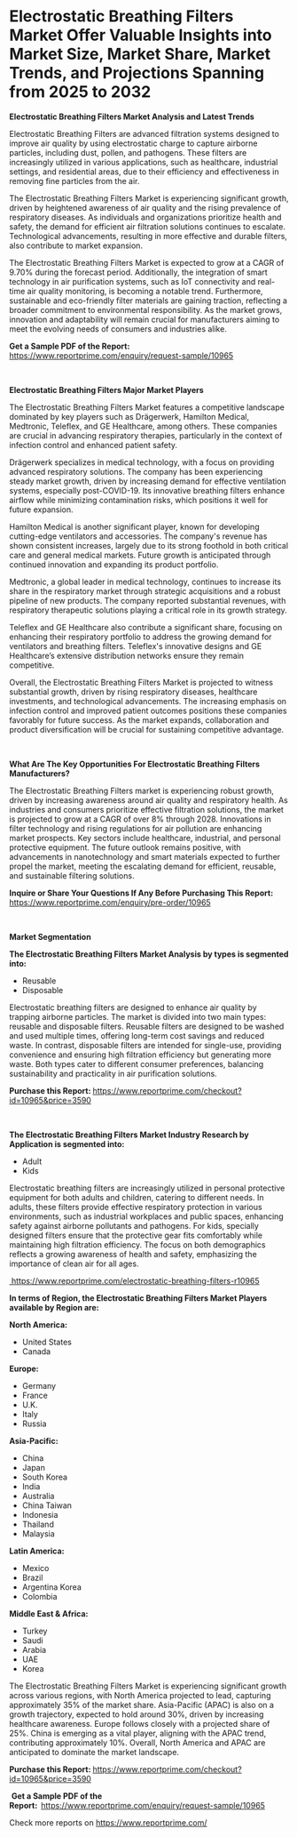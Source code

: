 <p><h1>Electrostatic Breathing Filters Market Offer Valuable Insights into Market Size, Market Share, Market Trends, and Projections Spanning from 2025 to 2032</h1></p><p><strong>Electrostatic Breathing Filters Market Analysis and Latest Trends</strong></p>
<p><p>Electrostatic Breathing Filters are advanced filtration systems designed to improve air quality by using electrostatic charge to capture airborne particles, including dust, pollen, and pathogens. These filters are increasingly utilized in various applications, such as healthcare, industrial settings, and residential areas, due to their efficiency and effectiveness in removing fine particles from the air.</p><p>The Electrostatic Breathing Filters Market is experiencing significant growth, driven by heightened awareness of air quality and the rising prevalence of respiratory diseases. As individuals and organizations prioritize health and safety, the demand for efficient air filtration solutions continues to escalate. Technological advancements, resulting in more effective and durable filters, also contribute to market expansion.</p><p>The Electrostatic Breathing Filters Market is expected to grow at a CAGR of 9.70% during the forecast period. Additionally, the integration of smart technology in air purification systems, such as IoT connectivity and real-time air quality monitoring, is becoming a notable trend. Furthermore, sustainable and eco-friendly filter materials are gaining traction, reflecting a broader commitment to environmental responsibility. As the market grows, innovation and adaptability will remain crucial for manufacturers aiming to meet the evolving needs of consumers and industries alike.</p></p>
<p><strong>Get a Sample PDF of the Report:&nbsp;</strong> <a href="https://www.reportprime.com/enquiry/request-sample/10965?utm_campaign=3298&utm_medium=2&utm_source=Github&utm_content=ia&utm_term=20032025&utm_id=electrostatic-breathing-filters">https://www.reportprime.com/enquiry/request-sample/10965</a></p>
<p>&nbsp;</p>
<p><strong>Electrostatic Breathing Filters Major Market Players</strong></p>
<p><p>The Electrostatic Breathing Filters Market features a competitive landscape dominated by key players such as Drägerwerk, Hamilton Medical, Medtronic, Teleflex, and GE Healthcare, among others. These companies are crucial in advancing respiratory therapies, particularly in the context of infection control and enhanced patient safety.</p><p>Drägerwerk specializes in medical technology, with a focus on providing advanced respiratory solutions. The company has been experiencing steady market growth, driven by increasing demand for effective ventilation systems, especially post-COVID-19. Its innovative breathing filters enhance airflow while minimizing contamination risks, which positions it well for future expansion.</p><p>Hamilton Medical is another significant player, known for developing cutting-edge ventilators and accessories. The company's revenue has shown consistent increases, largely due to its strong foothold in both critical care and general medical markets. Future growth is anticipated through continued innovation and expanding its product portfolio.</p><p>Medtronic, a global leader in medical technology, continues to increase its share in the respiratory market through strategic acquisitions and a robust pipeline of new products. The company reported substantial revenues, with respiratory therapeutic solutions playing a critical role in its growth strategy.</p><p>Teleflex and GE Healthcare also contribute a significant share, focusing on enhancing their respiratory portfolio to address the growing demand for ventilators and breathing filters. Teleflex's innovative designs and GE Healthcare’s extensive distribution networks ensure they remain competitive.</p><p>Overall, the Electrostatic Breathing Filters Market is projected to witness substantial growth, driven by rising respiratory diseases, healthcare investments, and technological advancements. The increasing emphasis on infection control and improved patient outcomes positions these companies favorably for future success. As the market expands, collaboration and product diversification will be crucial for sustaining competitive advantage.</p></p>
<p>&nbsp;</p>
<p><strong>What Are The Key Opportunities For Electrostatic Breathing Filters Manufacturers?</strong></p>
<p><p>The Electrostatic Breathing Filters market is experiencing robust growth, driven by increasing awareness around air quality and respiratory health. As industries and consumers prioritize effective filtration solutions, the market is projected to grow at a CAGR of over 8% through 2028. Innovations in filter technology and rising regulations for air pollution are enhancing market prospects. Key sectors include healthcare, industrial, and personal protective equipment. The future outlook remains positive, with advancements in nanotechnology and smart materials expected to further propel the market, meeting the escalating demand for efficient, reusable, and sustainable filtering solutions.</p></p>
<p><strong>Inquire or Share Your Questions If Any Before Purchasing This Report:</strong> <a href="https://www.reportprime.com/enquiry/pre-order/10965?utm_campaign=3298&utm_medium=2&utm_source=Github&utm_content=ia&utm_term=20032025&utm_id=electrostatic-breathing-filters">https://www.reportprime.com/enquiry/pre-order/10965</a></p>
<p>&nbsp;</p>
<p><strong>Market Segmentation</strong></p>
<p><strong>The Electrostatic Breathing Filters Market Analysis by types is segmented into:</strong></p>
<p><ul><li>Reusable</li><li>Disposable</li></ul></p>
<p><p>Electrostatic breathing filters are designed to enhance air quality by trapping airborne particles. The market is divided into two main types: reusable and disposable filters. Reusable filters are designed to be washed and used multiple times, offering long-term cost savings and reduced waste. In contrast, disposable filters are intended for single-use, providing convenience and ensuring high filtration efficiency but generating more waste. Both types cater to different consumer preferences, balancing sustainability and practicality in air purification solutions.</p></p>
<p><strong>Purchase this Report:&nbsp;</strong><a href="https://www.reportprime.com/checkout?id=10965&price=3590&utm_campaign=3298&utm_medium=2&utm_source=Github&utm_content=ia&utm_term=20032025&utm_id=electrostatic-breathing-filters">https://www.reportprime.com/checkout?id=10965&price=3590</a></p>
<p>&nbsp;</p>
<p><strong>The Electrostatic Breathing Filters Market Industry Research by Application is segmented into:</strong></p>
<p><ul><li>Adult</li><li>Kids</li></ul></p>
<p><p>Electrostatic breathing filters are increasingly utilized in personal protective equipment for both adults and children, catering to different needs. In adults, these filters provide effective respiratory protection in various environments, such as industrial workplaces and public spaces, enhancing safety against airborne pollutants and pathogens. For kids, specially designed filters ensure that the protective gear fits comfortably while maintaining high filtration efficiency. The focus on both demographics reflects a growing awareness of health and safety, emphasizing the importance of clean air for all ages.</p></p>
<p><a href="https://www.reportprime.com/electrostatic-breathing-filters-r10965?utm_campaign=3298&utm_medium=2&utm_source=Github&utm_content=ia&utm_term=20032025&utm_id=electrostatic-breathing-filters">&nbsp;https://www.reportprime.com/electrostatic-breathing-filters-r10965</a></p>
<p><strong>In terms of Region, the Electrostatic Breathing Filters Market Players available by Region are:</strong></p>
<p>
    <p> <strong> North America: </strong>
        <ul>
            <li>United States</li>
            <li>Canada</li>
        </ul>
        </p> 
    <p> <strong> Europe: </strong>
        <ul>
            <li>Germany</li>
            <li>France</li>
            <li>U.K.</li>
            <li>Italy</li>
            <li>Russia</li>
        </ul>
        </p> 
    <p> <strong> Asia-Pacific: </strong>
        <ul>
            <li>China</li>
            <li>Japan</li>
            <li>South Korea</li>
            <li>India</li>
            <li>Australia</li>
            <li>China Taiwan</li>
            <li>Indonesia</li>
            <li>Thailand</li>
            <li>Malaysia</li>
        </ul>
        </p> 
    <p> <strong> Latin America: </strong>
        <ul>
            <li>Mexico</li>
            <li>Brazil</li>
            <li>Argentina Korea</li>
            <li>Colombia</li>
        </ul>
        </p> 
    <p> <strong> Middle East & Africa: </strong>
        <ul>
            <li>Turkey</li>
            <li>Saudi</li>
            <li>Arabia</li>
            <li>UAE</li>
            <li>Korea</li>
        </ul>
    </p>
    </p>
<p><p>The Electrostatic Breathing Filters Market is experiencing significant growth across various regions, with North America projected to lead, capturing approximately 35% of the market share. Asia-Pacific (APAC) is also on a growth trajectory, expected to hold around 30%, driven by increasing healthcare awareness. Europe follows closely with a projected share of 25%. China is emerging as a vital player, aligning with the APAC trend, contributing approximately 10%. Overall, North America and APAC are anticipated to dominate the market landscape.</p></p>
<p><strong>Purchase this Report: </strong><a href="https://www.reportprime.com/checkout?id=10965&price=3590&utm_campaign=3298&utm_medium=2&utm_source=Github&utm_content=ia&utm_term=20032025&utm_id=electrostatic-breathing-filters">https://www.reportprime.com/checkout?id=10965&price=3590</a></p>
<p>&nbsp;<strong>Get a Sample PDF of the Report:&nbsp;&nbsp;</strong><a href="https://www.reportprime.com/enquiry/request-sample/10965?utm_campaign=3298&utm_medium=2&utm_source=Github&utm_content=ia&utm_term=20032025&utm_id=electrostatic-breathing-filters">https://www.reportprime.com/enquiry/request-sample/10965</a></p>
<p><strong></strong></p>
<p>Check more reports on <a href="https://www.reportprime.com/?utm_campaign=3298&utm_medium=2&utm_source=Github&utm_content=ia&utm_term=20032025&utm_id=electrostatic-breathing-filters">https://www.reportprime.com/</a></p>